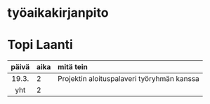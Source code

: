 # työaikakirjanpito
# Topi Laanti

| päivä | aika | mitä tein  |
| :----:|:-----| :-----|
| 19.3. | 2    | Projektin aloituspalaveri työryhmän kanssa|
| yht   | 2   | | 